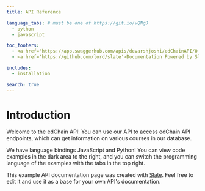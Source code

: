```yaml
---
title: API Reference

language_tabs: # must be one of https://git.io/vQNgJ
  - python
  - javascript

toc_footers:
  - <a href='https://app.swaggerhub.com/apis/devarshjoshi/edChainAPI/0.1#/'>Checkout the edChain API</a>
  - <a href='https://github.com/lord/slate'>Documentation Powered by Slate</a>

includes:
  - installation

search: true
---
```


# Introduction

Welcome to the edChain API! You can use our API to access edChain API endpoints, which can get information on various courses in our database.

We have language bindings JavaScript and Python! You can view code examples in the dark area to the right, and you can switch the programming language of the examples with the tabs in the top right.

This example API documentation page was created with [Slate](https://github.com/lord/slate). Feel free to edit it and use it as a base for your own API's documentation.

